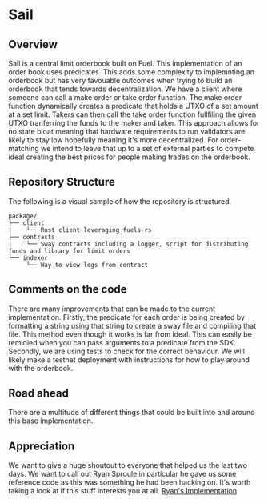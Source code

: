 # Sail

## Overview
Sail is a central limit orderbook built on Fuel. This implementation of an order book uses predicates. This adds some complexity to implemnting an orderbook 
but has very favouable outcomes when trying to build an orderbook that tends towards decentralization. We have a client where someone can call a make order
or take order function. The make order function dynamically creates a predicate that holds a UTXO of a set amount at a set limit. Takers can then call the
take order function fullfiling the given UTXO tranferring the funds to the maker and taker. This approach allows for no state bloat meaning that hardware
requirements to run validators are likely to stay low hopefully meaning it's more decentralized. For order-matching we intend to leave that up to a set of 
external parties to compete ideal creating the best prices for people making trades on the orderbook.

## Repository Structure

The following is a visual sample of how the repository is structured.

```
package/
├── client
|    └── Rust client leveraging fuels-rs
├── contracts
|    └── Sway contracts including a logger, script for distributing funds and library for limit orders
└── indexer
     └── Way to view logs from contract

```
## Comments on the code
There are many improvements that can be made to the current implementation. Firstly, the predicate for each order is being created by formatting a string
using that string to create a sway file and compiling that file. This method even though it works is far from ideal. This can easily be remidied when you
can pass arguments to a predicate from the SDK. Secondly, we are using tests to check for the correct behaviour. We will likely make a testnet deployment
with instructions for how to play around with the orderbook.


## Road ahead
There are a multitude of different things that could be built into and around this base implementation.

## Appreciation
We want to give a huge shoutout to everyone that helped us the last two days. We want to call out Ryan Sproule in particular he gave us some reference code
as this was something he had been hacking on. It's worth taking a look at if this stuff interests you at all. [Ryan's Implementation](https://github.com/BlockchainCap/fuel-order-book)

